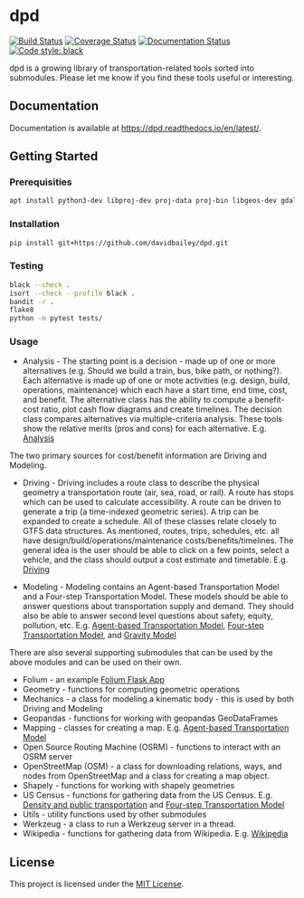 # dpd

[![Build Status](https://github.com/davidbailey/dpd/actions/workflows/main.yml/badge.svg)](https://github.com/davidbailey/dpd/actions/workflows/main.yml)
[![Coverage Status](https://coveralls.io/repos/github/davidbailey/dpd/badge.svg?branch=trunk)](https://coveralls.io/github/davidbailey/dpd?branch=trunk)
[![Documentation Status](https://readthedocs.org/projects/dpd/badge/?version=latest)](https://dpd.readthedocs.io/en/latest/?badge=latest)
[![Code style: black](https://img.shields.io/badge/code%20style-black-000000.svg)](https://github.com/psf/black)

dpd is a growing library of transportation-related tools sorted into submodules. Please let me know if you find these tools useful or interesting.

## Documentation

Documentation is available at https://dpd.readthedocs.io/en/latest/.

## Getting Started

### Prerequisities

```bash
apt install python3-dev libproj-dev proj-data proj-bin libgeos-dev gdal-bin libgdal-dev
```

### Installation

```bash
pip install git+https://github.com/davidbailey/dpd.git
```

### Testing

```bash
black --check .
isort --check --profile black .
bandit -r .
flake8
python -m pytest tests/
```

### Usage

* Analysis - The starting point is a decision - made up of one or more alternatives (e.g. Should we build a train, bus, bike path, or nothing?). Each alternative is made up of one or mote activities (e.g. design, build, operations, maintenance) which each have a start time, end time, cost, and benefit. The alternative class has the ability to compute a benefit-cost ratio, plot cash flow diagrams and create timelines. The decision class compares alternatives via multiple-criteria analysis. These tools show the relative merits (pros and cons) for each alternative. E.g. [Analysis](https://dpd.readthedocs.io/en/latest/notebooks/analysis.html)

The two primary sources for cost/benefit information are Driving and Modeling.

* Driving - Driving includes a route class to describe the physical geometry a transportation route (air, sea, road, or rail). A route has stops which can be used to calculate accessibility. A route can be driven to generate a trip (a time-indexed geometric series). A trip can be expanded to create a schedule. All of these classes relate closely to GTFS data structures. As mentioned, routes, trips, schedules, etc. all have design/build/operations/maintenance costs/benefits/timelines. The general idea is the user should be able to click on a few points, select a vehicle, and the class should output a cost estimate and timetable. E.g. [Driving](https://dpd.readthedocs.io/en/latest/notebooks/driving.html)

* Modeling - Modeling contains an Agent-based Transportation Model and a Four-step Transportation Model. These models should be able to answer questions about transportation supply and demand. They should also be able to answer second level questions about safety, equity, pollution, etc. E.g. [Agent-based Transportation Model](https://dpd.readthedocs.io/en/latest/notebooks/agent-based_transportation_model.html), [Four-step Transportation Model](https://dpd.readthedocs.io/en/latest/notebooks/four_step_transportation_model.html), and [Gravity Model](https://dpd.readthedocs.io/en/latest/notebooks/gravity_model.html)

There are also several supporting submodules that can be used by the above modules and can be used on their own.

* Folium - an example [Folium Flask App](https://dpd.readthedocs.io/en/latest/notebooks/folium_flask_app.html)
* Geometry - functions for computing geometric operations
* Mechanics - a class for modeling a kinematic body - this is used by both Driving and Modeling
* Geopandas - functions for working with geopandas GeoDataFrames
* Mapping - classes for creating a map. E.g. [Agent-based Transportation Model](https://dpd.readthedocs.io/en/latest/notebooks/agent-based_transportation_model.html)
* Open Source Routing Machine (OSRM) - functions to interact with an OSRM server
* OpenStreetMap (OSM) - a class for downloading relations, ways, and nodes from OpenStreetMap and a class for creating a map object.
* Shapely - functions for working with shapely geometries
* US Census -  functions for gathering data from the US Census. E.g. [Density and public transportation](https://dpd.readthedocs.io/en/latest/notebooks/density_and_public_transportation.html) and [Four-step Transportation Model](https://dpd.readthedocs.io/en/latest/notebooks/four_step_transportation_model.html)
* Utils - utility functions used by other submodules
* Werkzeug - a class to run a Werkzeug server in a thread.
* Wikipedia - functions for gathering data from Wikipedia. E.g. [Wikipedia](https://dpd.readthedocs.io/en/latest/notebooks/wikipedia.html)

## License
This project is licensed under the [MIT License](LICENSE.md).
